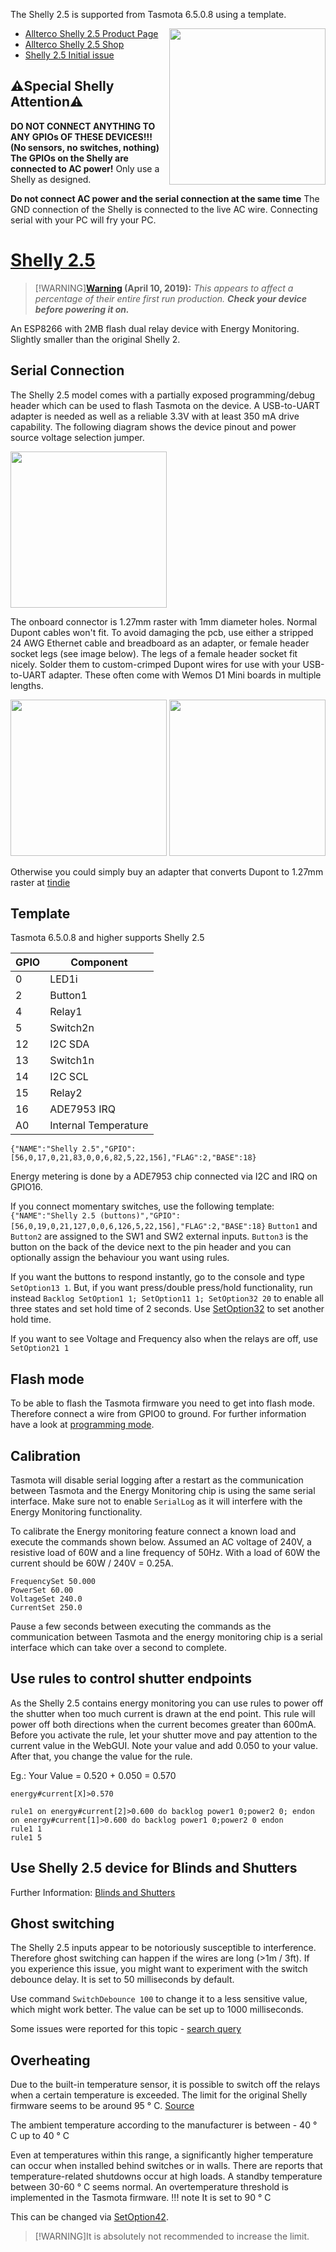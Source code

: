 
  
The Shelly 2.5 is supported from Tasmota 6.5.0.8 using a template.

<img src="https://shelly.cloud/wp-content/uploads/2020/06/shelly25.jpg" width="250" align="right" />

* [Allterco Shelly 2.5 Product Page](https://shelly.cloud/shelly-25-wifi-smart-relay-roller-shutter-home-automation/)
* [Allterco Shelly 2.5 Shop](https://shelly.cloud/product/wifi-smart-home-automation-shelly-25-switch-relay-roller-shutter/)
* [Shelly 2.5 Initial issue](https://github.com/arendst/Tasmota/issues/5592)

## ⚠️️Special Shelly Attention⚠️️

**DO NOT CONNECT ANYTHING TO ANY GPIOs OF THESE DEVICES!!! (No sensors, no switches, nothing)  
The GPIOs on the Shelly are connected to AC power!** Only use a Shelly as designed. 

**Do not connect AC power and the serial connection at the same time**
The GND connection of the Shelly is connected to the live AC wire. Connecting serial with your PC will fry your PC.

# [Shelly 2.5](https://shelly.cloud/shelly-25-wifi-smart-relay-roller-shutter-home-automation/)
> [!WARNING]**[Warning](https://www.facebook.com/groups/ShellyIoTCommunitySupport/permalink/2029876037111750/) (April 10, 2019):** _This appears to affect a percentage of their entire first run production. **Check your device before powering it on.**_

An ESP8266 with 2MB flash dual relay device with Energy Monitoring. Slightly smaller than the original Shelly 2.

## Serial Connection

The Shelly 2.5 model comes with a partially exposed programming/debug header which can be used to flash Tasmota on the device. A USB-to-UART adapter is needed as well as a reliable 3.3V with at least 350 mA drive capability. The following diagram shows the device pinout and power source voltage selection jumper.

<img src="https://shelly.cloud/wp-content/uploads/2020/06/pin_out.png" height="250" />

The onboard connector is 1.27mm raster with 1mm diameter holes. Normal Dupont cables won't fit. To avoid damaging the pcb, use either a stripped 24 AWG Ethernet cable and breadboard as an adapter, or female header socket legs (see image below). The legs of a female header socket fit nicely. Solder them to custom-crimped Dupont wires for use with your USB-to-UART adapter. These often come with Wemos D1 Mini boards in multiple lengths.

<img src="https://user-images.githubusercontent.com/188284/63646301-aef1d800-c710-11e9-9bf7-5b45ca470144.png" height="250" />
<img src="https://user-images.githubusercontent.com/188284/63646333-3dfef000-c711-11e9-9446-82ea0ce88c95.png" height="250" />

Otherwise you could simply buy an adapter that converts Dupont to 1.27mm raster at
[tindie](https://www.tindie.com/products/21512/)

## Template
Tasmota 6.5.0.8 and higher supports Shelly 2.5  

| GPIO | Component |
| -- | -- |
| 0 | LED1i
| 2 | Button1
| 4 | Relay1
| 5 | Switch2n
| 12 | I2C SDA
| 13 | Switch1n
| 14 | I2C SCL
| 15 | Relay2
| 16 | ADE7953 IRQ
| A0 | Internal Temperature

`{"NAME":"Shelly 2.5","GPIO":[56,0,17,0,21,83,0,0,6,82,5,22,156],"FLAG":2,"BASE":18}`  

Energy metering is done by a ADE7953 chip connected via I2C and IRQ on GPIO16.  

If you connect momentary switches, use the following template:  
`{"NAME":"Shelly 2.5 (buttons)","GPIO":[56,0,19,0,21,127,0,0,6,126,5,22,156],"FLAG":2,"BASE":18}`
`Button1` and `Button2` are assigned to the SW1 and SW2 external inputs. `Button3` is the button on the back of the device next to the pin header and you can optionally assign the behaviour you want using rules.

If you want the buttons to respond instantly, go to the console and type `SetOption13 1`.
But, if you want press/double press/hold functionality, run instead `Backlog SetOption1 1; SetOption11 1; SetOption32 20` to enable all three states and set hold time of 2 seconds. Use [SetOption32](../Commands#setoption32) to set another hold time.

If you want to see Voltage and Frequency also when the relays are off, use `SetOption21 1`

## Flash mode
To be able to flash the Tasmota firmware you need to get into flash mode. Therefore connect a wire from GPIO0 to ground. For further information have a look at [programming mode](../Getting-Started#programming-mode).

## Calibration
Tasmota will disable serial logging after a restart as the communication between Tasmota and the Energy Monitoring chip is using the same serial interface. Make sure not to enable `SerialLog` as it will interfere with the Energy Monitoring functionality.

To calibrate the Energy monitoring feature connect a known load and execute the commands shown below. Assumed an AC voltage of 240V, a resistive load of 60W and a line frequency of 50Hz. With a load of 60W the current should be 60W / 240V = 0.25A.  
```
FrequencySet 50.000
PowerSet 60.00
VoltageSet 240.0
CurrentSet 250.0
```
Pause a few seconds between executing the commands as the communication between Tasmota and the energy monitoring chip is a serial interface which can take over a second to complete.

## Use rules to control shutter endpoints
As the Shelly 2.5 contains energy monitoring you can use rules to power off the shutter when too much current is drawn at the end point. This rule will power off both directions when the current becomes greater than 600mA.
Before you activate the rule, let your shutter move and pay attention to the current value in the WebGUI.
Note your value and add 0.050 to your value.
After that, you change the value for the rule.

Eg.: Your Value = 0.520 + 0.050 = 0.570

`energy#current[X]>0.570`

```
rule1 on energy#current[2]>0.600 do backlog power1 0;power2 0; endon on energy#current[1]>0.600 do backlog power1 0;power2 0 endon
rule1 1
rule1 5
```

## Use Shelly 2.5 device for Blinds and Shutters
Further Information: [Blinds and Shutters](../Blinds-and-Shutters)


## Ghost switching
The Shelly 2.5 inputs appear to be notoriously susceptible to interference. Therefore ghost switching can happen if the wires are long (>1m / 3ft). If you experience this issue, you might want to experiment with the switch debounce delay. It is set to 50 milliseconds by default.

Use command `SwitchDebounce 100` to change it to a less sensitive value, which might work better. The value can be set up to 1000 milliseconds.

Some issues were reported for this topic - [search query](https://github.com/arendst/Tasmota/issues?utf8=%E2%9C%93&q=ghost+shelly)


## Overheating 

Due to the built-in temperature sensor, it is possible to switch off the relays when a certain temperature is exceeded. The limit for the original Shelly firmware seems to be around 95 ° C. [Source](https://www.shelly-support.eu/lexikon/index.php?entry/1-shelly-2-5/)

The ambient temperature according to the manufacturer is between - 40 ° C up to 40 ° C

Even at temperatures within this range, a significantly higher temperature can occur when installed behind switches or in walls. There are reports that temperature-related shutdowns occur at high loads.
A standby temperature between 30-60 ° C seems normal.
An overtemperature threshold is implemented in the Tasmota firmware. 
!!! note
    It is set to 90 ° C

This can be changed via [SetOption42](../Commands.md#setoption42).
> [!WARNING]It is absolutely not recommended to increase the limit.
